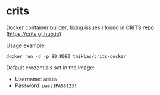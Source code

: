 # crits
Docker container builder, fixing issues I found in CRITS repo (https://crits.github.io)

Usage example:

`docker run -d -p 80:8080 tmiklas/crits-docker`

Default credentials set in the image:

* Username: `admin`
* Password: `pass1PASS123!`
